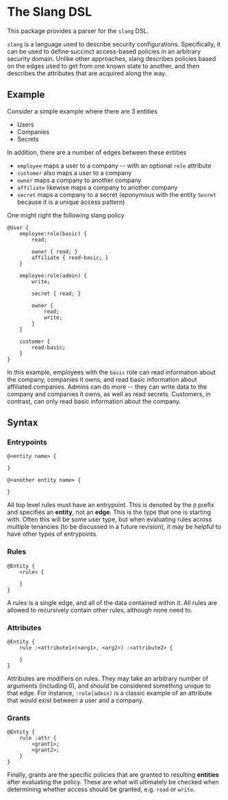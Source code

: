 # The Slang DSL

This package provides a parser for the `slang` DSL.

`slang` is a language used to describe security configurations. Specifically, it can be used to define succinct access-based policies in an arbitrary security domain. Unlike other approaches, slang describes policies based on the edges used to get from one known state to another, and then describes the attributes that are acquired along the way.

## Example

Consider a simple example where there are 3 entities

- Users
- Companies
- Secrets

In addition, there are a number of edges between these entities

- `employee` maps a user to a company -- with an optional `role` attribute
- `customer` also maps a user to a company
- `owner` maps a company to another company
- `affiliate` likewise maps a company to another company
- `secret` maps a company to a secret (eponymous with the entity `Secret` because it is a unique access pattern)

One might right the following slang policy

```slang
@User {
    employee:role(basic) {
        read;

        owner { read; }
        affiliate { read-basic; }
    }

    employee:role(admin) {
        write;

        secret { read; }

        owner {
            read;
            write;
        }
    }

    customer {
        read-basic;
    }
}
```

In this example, employees with the `basic` role can read information about the company, companies it owns, and read basic information about affiliated companies. Admins can do more -- they can write data to the company and companies it owns, as well as read secrets. Customers, in contrast, can only read basic information about the company.

## Syntax

### Entrypoints

```slang
@<entity name> {

}

@<another entity name> {

}
```

All top level rules must have an entrypoint. This is denoted by the `@` prefix and specifies an **entity**, not an **edge**. This is the type that one is starting with. Often this will be some user type, but when evaluating rules across multiple tenancies (to be discussed in a future revision), it may be helpful to have other types of entrypoints.

### Rules

```slang
@Entity {
    <rule> {

    }
}
```

A rules is a single edge, and all of the data contained within it. All rules are allowed to recursively contain other rules, although none need to.

### Attributes

```slang
@Entity {
    rule :<attribute1>(<arg1>, <arg2>) :<attribute2> {

    }
}
```

Attributes are modifiers on rules. They may take an arbitrary number of arguments (including 0), and should be considered something unique to that edge. For instance, `:role(admin)` is a classic example of an attribute that would exist between a user and a company.

### Grants
```slang
@Entity {
    rule :attr {
        <grant1>;
        <grant2>;
    }
}
```

Finally, grants are the specific policies that are granted to resulting **entities** after evaluating the policy. These are what will ultimately be checked when determining whether access should be granted, e.g. `read` or `write`.